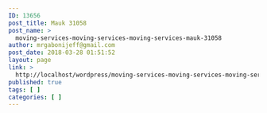 ```yaml
---
ID: 13656
post_title: Mauk 31058
post_name: >
  moving-services-moving-services-moving-services-mauk-31058
author: mrgabonijeff@gmail.com
post_date: 2018-03-28 01:51:52
layout: page
link: >
  http://localhost/wordpress/moving-services-moving-services-moving-services-mauk-31058/
published: true
tags: [ ]
categories: [ ]
---
```

